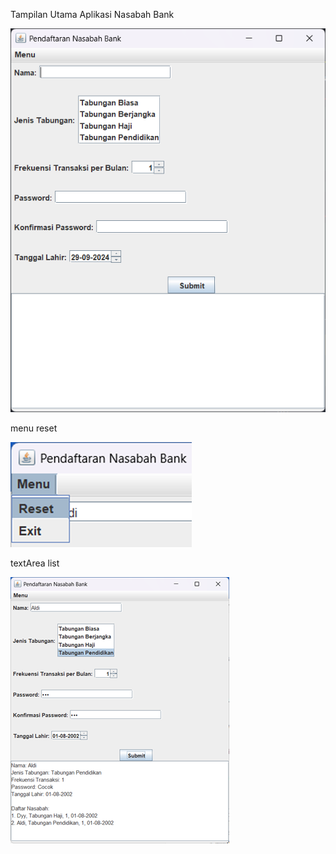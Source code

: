 Tampilan Utama Aplikasi Nasabah Bank

![Picture1](ss/Picture1.png)

menu reset

![Picture2](ss/Picture2.png)

textArea list

![Picture3](ss/Picture3.png)
